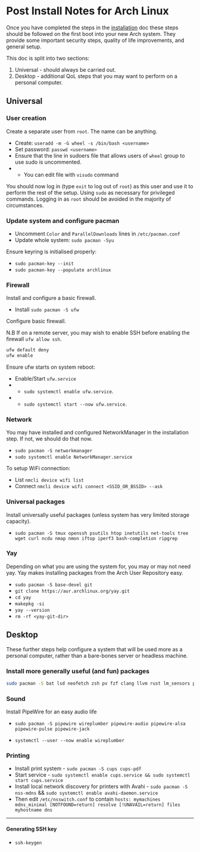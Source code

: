 # Post Install Notes for Arch Linux

Once you have completed the steps in the [installation](./installation.md) doc these steps should be followed on the first boot into your new Arch system. They provide some important security steps, quality of life improvements, and general setup. 

This doc is split into two sections:

1. Universal - should always be carried out.
2. Desktop - additional QoL steps that you may want to perform on a personal computer.

## Universal

### User creation

Create a separate user from `root`. The name can be anything.

- Create: `useradd -m -G wheel -s /bin/bash <username>`
- Set password: `passwd <username>`
- Ensure that the line in sudoers file that allows users of `wheel` group to use sudo is uncommented.
- - You can edit file with `visudo` command

You should now log in (type `exit` to log out of `root`) as this user and use it to perform the rest of the setup. Using `sudo` as necessary for privileged commands. Logging in as `root` should be avoided in the majority of circumstances.

### Update system and configure pacman


- Uncomment `Color` and `ParallelDownloads` lines in `/etc/pacman.conf`
- Update whole system: `sudo pacman -Syu`

Ensure keyring is initialised properly:

- `sudo pacman-key --init`
- `sudo pacman-key --populate archlinux`

### Firewall

Install and configure a basic firewall.

- Install `sudo pacman -S ufw`

Configure basic firewall.

N.B If on a remote server, you may wish to enable SSH before enabling the firewall `ufw allow ssh`.

``` bash
ufw default deny
ufw enable
```

Ensure ufw starts on system reboot:

- Enable/Start `ufw.service`
- - `sudo systemctl enable ufw.service`.
- - `sudo systemctl start --now ufw.service`.


### Network

You may have installed and configured NetworkManager in the installation step. If not, we should do that now.

- `sudo pacman -S networkmanager`
- `sudo systemctl enable NetworkManager.service`

To setup WiFi connection:

- List `nmcli device wifi list`
- Connect `nmcli device wifi connect <SSID_OR_BSSID> --ask`

### Universal packages

Install universally useful packages (unless system has very limited storage capacity).

- `sudo pacman -S tmux openssh psutils htop inetutils net-tools tree wget curl ncdu nmap nmon iftop iperf3 bash-completion ripgrep`

### Yay

Depending on what you are using the system for, you may or may not need yay. Yay makes installing packages from the Arch User Repository easy.

- `sudo pacman -S base-devel git`
- `git clone https://aur.archlinux.org/yay.git`
- `cd yay`
- `makepkg -si`
- `yay --version`
- `rm -rf <yay-git-dir>`

## Desktop

These further steps help configure a system that will be used more as a personal computer, rather than a bare-bones server or headless machine.

### Install more generally useful (and fun) packages


``` bash
sudo pacman -S bat lsd neofetch zsh pv fzf clang llvm rust lm_sensors python-pip imagemagick jq github-cli lolcat neovim nvm 
```



### Sound

Install PipeWire for an easy audio life

- `sudo pacman -S pipewire wireplumber pipewire-audio pipewire-alsa pipewire-pulse pipewire-jack`

- `systemctl --user --now enable wireplumber`

### Printing

- Install print system - `sudo pacman -S cups cups-pdf`
- Start service - `sudo systemctl enable cups.service && sudo systemctl start cups.service`
- Install local network discovery for printers with Avahi - `sudo pacman -S nss-mdns` && `sudo systemctl enable avahi-daemon.service`
- Then edit `/etc/nsswitch.conf` to contain `hosts: mymachines mdns_minimal [NOTFOUND=return] resolve [!UNAVAIL=return] files myhostname dns`

---

#### Generating SSH key

- `ssh-keygen`
